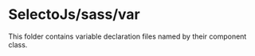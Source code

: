 # SelectoJs/sass/var

This folder contains variable declaration files named by their component class.
